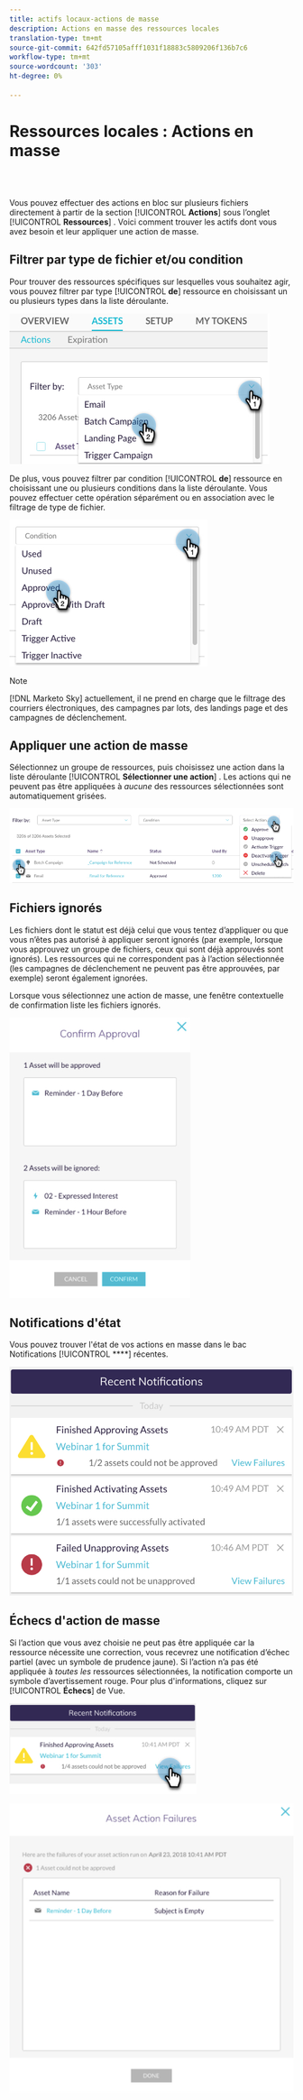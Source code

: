 ```yaml
---
title: actifs locaux-actions de masse
description: Actions en masse des ressources locales
translation-type: tm+mt
source-git-commit: 642fd57105afff1031f18883c5809206f136b7c6
workflow-type: tm+mt
source-wordcount: '303'
ht-degree: 0%

---
```



# Ressources locales : Actions en masse

<br> 

Vous pouvez effectuer des actions en bloc sur plusieurs fichiers directement à partir de la section [!UICONTROL **Actions**] sous l’onglet [!UICONTROL **Ressources**] . Voici comment trouver les actifs dont vous avez besoin et leur appliquer une action de masse.

## Filtrer par type de fichier et/ou condition

Pour trouver des ressources spécifiques sur lesquelles vous souhaitez agir, vous pouvez filtrer par type [!UICONTROL **de**] ressource en choisissant un ou plusieurs types dans la liste déroulante.

![Image un](/help/sky/assets/programs/local-assets-mass-actions/local-assets-mass-actions-1.png)

De plus, vous pouvez filtrer par condition [!UICONTROL **de**] ressource en choisissant une ou plusieurs conditions dans la liste déroulante. Vous pouvez effectuer cette opération séparément ou en association avec le filtrage de type de fichier.

![Image 2](/help/sky/assets/programs/local-assets-mass-actions/local-assets-mass-actions-2.png)

>[!NOTE]
>
>[!DNL Marketo Sky] actuellement, il ne prend en charge que le filtrage des courriers électroniques, des campagnes par lots, des landings page et des campagnes de déclenchement.

## Appliquer une action de masse

Sélectionnez un groupe de ressources, puis choisissez une action dans la liste déroulante [!UICONTROL **Sélectionner une action**] . Les actions qui ne peuvent pas être appliquées à _aucune_ des ressources sélectionnées sont automatiquement grisées.

![Image trois](/help/sky/assets/programs/local-assets-mass-actions/local-assets-mass-actions-3.png)

## Fichiers ignorés

Les fichiers dont le statut est déjà celui que vous tentez d’appliquer ou que vous n’êtes pas autorisé à appliquer seront ignorés (par exemple, lorsque vous approuvez un groupe de fichiers, ceux qui sont déjà approuvés sont ignorés). Les ressources qui ne correspondent pas à l’action sélectionnée (les campagnes de déclenchement ne peuvent pas être approuvées, par exemple) seront également ignorées.

Lorsque vous sélectionnez une action de masse, une fenêtre contextuelle de confirmation liste les fichiers ignorés.

![Image 4](/help/sky/assets/programs/local-assets-mass-actions/local-assets-mass-actions-4.png)

## Notifications d&#39;état

Vous pouvez trouver l&#39;état de vos actions en masse dans le bac Notifications [!UICONTROL ****] récentes.

![Image 5](/help/sky/assets/programs/local-assets-mass-actions/local-assets-mass-actions-5.png)

## Échecs d&#39;action de masse

Si l’action que vous avez choisie ne peut pas être appliquée car la ressource nécessite une correction, vous recevrez une notification d’échec partiel (avec un symbole de prudence jaune). Si l’action n’a pas été appliquée à _toutes les_ ressources sélectionnées, la notification comporte un symbole d’avertissement rouge. Pour plus d&#39;informations, cliquez sur [!UICONTROL **Échecs**] de Vue.

![Image six](/help/sky/assets/programs/local-assets-mass-actions/local-assets-mass-actions-6.png)

![Image sept](/help/sky/assets/programs/local-assets-mass-actions/local-assets-mass-actions-7.png)
